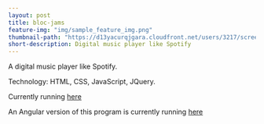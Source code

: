 ```yaml
---
layout: post
title: bloc-jams
feature-img: "img/sample_feature_img.png"
thumbnail-path: "https://d13yacurqjgara.cloudfront.net/users/3217/screenshots/2030966/blocjams_1x.png"
short-description: Digital music player like Spotify
---
```

A digital music player like Spotify. 

Technology:  HTML, CSS, JavaScript, JQuery.

Currently running [here](https://minh-bloc-jams.herokuapp.com)


An Angular version of this program is currently running [here](https://minh-bloc-jams-angular.herokuapp.com)